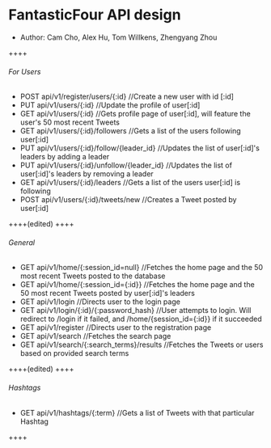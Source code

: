 # FantasticFour API design
* Author: Cam Cho, Alex Hu, Tom Willkens, Zhengyang Zhou

++++
###### For Users

* POST api/v1/register/users/{:id}    //Create a new user with id [:id]
* PUT api/v1/users/{:id}    //Update the profile of user[:id]
* GET api/v1/users/{:id}     //Gets profile page of user[:id], will feature the user's 50 most recent Tweets
* GET api/v1/users/{:id}/followers    //Gets a list of the users following user[:id]
* PUT api/v1/users/{:id}/follow/{leader_id}    //Updates the list of user[:id]'s leaders by adding a leader
* PUT api/v1/users/{:id}/unfollow/{leader_id}    //Updates the list of user[:id]'s leaders by removing a leader
* GET api/v1/users/{:id}/leaders    //Gets a list of the users user[:id] is following
* POST api/v1/users/{:id}/tweets/new    //Creates a Tweet posted by user[:id]

++++(edited)
++++
###### General

* GET api/v1/home/{:session_id=null}    //Fetches the home page and the 50 most recent Tweets posted to the database
* GET api/v1/home/{:session_id={:id}}    //Fetches the home page and the 50 most recent Tweets posted by user[:id]'s leaders
* GET api/v1/login    //Directs user to the login page
* GET api/v1/login/{:id}/{:password_hash}    //User attempts to login. Will redirect to /login if it failed, and /home/{session_id={:id}} if it succeeded
* GET api/v1/register    //Directs user to the registration page
* GET api/v1/search    //Fetches the search page
* GET api/v1/search/{:search_terms}/results    //Fetches the Tweets or users based on provided search terms

++++(edited)
++++
###### Hashtags

* GET api/v1/hashtags/{:term}    //Gets a list of Tweets with that particular Hashtag

++++
